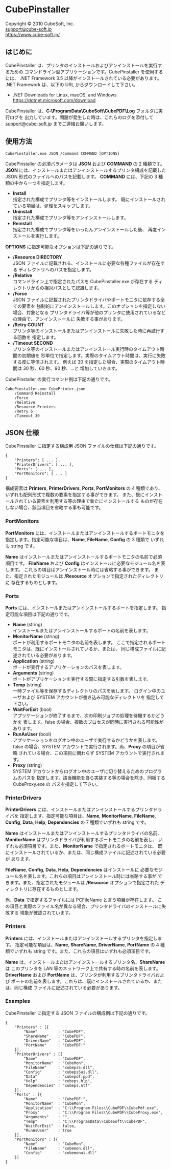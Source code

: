 CubePinstaller
====

Copyright © 2010 CubeSoft, Inc.  
support@cube-soft.jp  
https://www.cube-soft.jp/

## はじめに

CubePinstaller は、プリンタのインストールおよびアンインストールを実行するための
コマンドライン型アプリケーションです。CubePinstaller を使用するには、
.NET Framework 3.5 以降がインストールされている必要があります。
.NET Framework は、以下の URL からダウンロードして下さい。

* .NET Downloads for Linux, macOS, and Windows  
  https://dotnet.microsoft.com/download

CubePinstaller は、**C:\ProgramData\CubeSoft\CubePDF\Log** フォルダに実行ログを
出力しています。問題が発生した時は、これらのログを添付して support@cube-soft.jp
までご連絡お願いします。

## 使用方法

```
CubePinstaller.exe JSON /Command COMMAND [OPTIONS] 
```

CubePinstaller の必須パラメータは **JSON** および **COMMAND** の 2 種類です。
**JSON** には、インストールまたはアンインストールするプリンタ構成を記載した
JSON 形式のファイルへのパスを記載します。
**COMMAND** には、下記の 3 種類の中から一つを指定します。

* **Install**  
  指定された構成でプリンタ等をインストールします。
  既にインストールされている項目は、処理をスキップします。
* **Uninstall**  
  指定された構成でプリンタ等をアンインストールします。
* **Reinstall**  
  指定された構成でプリンタ等をいったんアンインストールした後、
  再度インストールを実行します。

**OPTIONS** に指定可能なオプションは下記の通りです。

* **/Resource DIRECTORY**  
  JSON ファイルに記載される、インストールに必要な各種ファイルが存在する
  ディレクトリへのパスを指定します。
* **/Relative**  
  コマンドライン上で指定されたパスを CubePinstaller.exe が存在する
  ディレクトリからの相対パスとして認識します。
* **/Force**  
  JSON ファイルに記載されたプリンタドライバやポートモニタに依存する全ての要素を
  強制的にアンインストールします。このオプションを指定しない場合、対象となる
  プリンタドライバ等が他のプリンタに使用されているなどの理由で、アンインストールに
  失敗する事があります。
* **/Retry COUNT**  
  プリンタ等のインストールまたはアンインストールに失敗した時に再試行する回数を
  指定します。
* **/Timeout SECOND**  
  プリンタ等のインストールまたはアンインストール実行時のタイムアウト時間の初期値を
  秒単位で指定します。実際のタイムアウト時間は、実行に失敗する度に等倍されます。
  例えば 30 を指定した場合、実際のタイムアウト時間は 30 秒、60 秒、90 秒、...と
  増加していきます。

CubePinstaller の実行コマンド例は下記の通りです。

```
CubePinstaller.exe CubePrinter.json
    /Command Reinstall
    /Force
    /Relative
    /Resource Printers
    /Retry 6
    /Timeout 30
```

## JSON 仕様

CubePinstaller に指定する構成用 JSON ファイルの仕様は下記の通りです。

```
{
    "Printers": [ ... ],
    "PrinterDrivers": [ ... ],
    "Ports": [ ... ],
    "PortMonitors": [ ... ]
}
```

構成要素は **Printers**, **PrinterDrivers**, **Ports**, **PortMonitors** の
4 種類であり、いずれも配列形式で複数の要素を指定する事ができます。
また、既にインストールされている要素を利用する等の理由で新たにインストールする
ものが存在しない場合、該当項目を省略する事も可能です。

### PortMonitors

**PortMonitors** には、インストールまたはアンインストールするポートモニタを
指定します。指定可能な項目は、**Name**, **FileName**, **Config** の 3 種類で
いずれも string です。

**Name** はインストールまたはアンインストールするポートモニタの名前で必須項目です。
**FileName** および **Config** はインストールに必要なモジュール名を表します。
これらの項目はアンインストール時には省略する事ができます。
また、指定されたモジュールは **/Resource** オプションで指定されたディレクトリに
存在するものとします。

### Ports

**Ports** には、インストールまたはアンインストールするポートを指定します。
指定可能な項目は下記の通りです。

* **Name** (string)  
  インストールまたはアンインストールするポートの名前を表します。
* **MonitorName** (string)  
  ポートが利用するポートモニタの名前を表します。
  ここで指定されるポートモニタは、既にインストールされているか、または、
  同じ構成ファイルに記述されている必要があります。
* **Application** (string)  
  ポートが実行するアプリケーションのパスを表します。
* **Arguments** (string)  
  ポートがアプリケーションを実行する際に指定する引数を表します。
* **Temp** (string)  
  一時ファイル等を保存するディレクトリのパスを表します。
  ログイン中のユーザおよび SYSTEM アカウントが書き込み可能なディレクトリを
  指定して下さい。
* **WaitForExit** (bool)  
  アプリケーションが終了するまで、次の印刷ジョブの処理を待機するかどうかを
  表します。false の場合、複数のプロセスが同時に実行される可能性があります。
* **RunAsUser** (bool)  
  アプリケーションをログオン中のユーザで実行するかどうかを表します。
  false の場合、SYSTEM アカウントで実行されます。尚、**Proxy** の項目が省略
  されている場合、この項目に関わらず SYSTEM アカウントで実行されます。
* **Proxy** (string)  
  SYSTEM アカウントからログオン中のユーザに切り替えるためのプログラムのパスを
  指定します。該当機能を自ら実装する等の場合を除き、同梱する CubeProxy.exe の
  パスを指定して下さい。

### PrinterDrivers

**PrinterDrivers** には、インストールまたはアンインストールするプリンタドライバを
指定します。指定可能な項目は、**Name**, **MonitorName**, **FileName**, **Config**,
**Data**, **Help**, **Dependencies** の 7 種類でいずれも string です。

**Name** はインストールまたはアンインストールするプリンタドライバの名前、
**MonitorName** はプリンタドライバが利用するポートモニタの名前を表し、
いずれも必須項目です。また、**MonitorName** で指定されるポートモニタは、
既にインストールされているか、または、同じ構成ファイルに記述されている必要が
あります。

**FileName**, **Config**, **Data**, **Help**, **Dependencies** はインストールに
必要なモジュール名を表します。これらの項目はアンインストール時には省略する事が
できます。また、指定されたモジュールは **/Resource** オプションで指定された
ディレクトリに存在するものとします。

尚、**Data** で指定するファイルには PCFileName と言う項目が存在します。
この項目と実際のファイル名が異なる場合、プリンタドライバのインストールに失敗する
現象が確認されています。

### Printers

**Printers** には、インストールまたはアンインストールするプリンタを指定します。
指定可能な項目は、**Name**, **ShareName**, **DriverName**, **PortName** の
4 種類でいずれも string です。また、これらの項目はいずれも必須項目です。

**Name** は、インストールまたはアンインストールするプリンタ名、**ShareName** は
このプリンタを LAN 等のネットワーク上で共有する時の名前を表します。
**DriverName** および **PortName** は、プリンタが利用するプリンタドライバおよび
ポートの名前を表します。これらは、既にインストールされているか、または、同じ構成
ファイルに記述されている必要があります。

### Examples

CubePinstaller に指定する JSON ファイルの構成例は下記の通りです。

```
{
    "Printers" : [{
        "Name"         : "CubePDF",
        "ShareName"    : "CubePDF",
        "DriverName"   : "CubePDF",
        "PortName"     : "CubePDF:"
    }],
    "PrinterDrivers" : [{
        "Name"         : "CubePDF",
        "MonitorName"  : "CubeMon",
        "FileName"     : "cubeps5.dll",
        "Config"       : "cubeps5ui.dll",
        "Data"         : "cubepdf.ppd",
        "Help"         : "cubeps.hlp",
        "Dependencies" : "cubeps.ntf"
    }],
    "Ports" : [{
        "Name"         : "CubePDF:",
        "MonitorName"  : "CubeMon",
        "Application"  : "C:\\Program Files\\CubePDF\\CubePdf.exe",
        "Proxy"        : "C:\\Program Files\\CubePDF\\CubeProxy.exe",
        "Arguments"    : "",
        "Temp"         : "C:\\ProgramData\\CubeSoft\\CubePDF",
        "WaitForExit"  : false,
        "RunAsUser"    : true
    }],
    "PortMonitors" : [{
        "Name"         : "CubeMon",
        "FileName"     : "cubemon.dll",
        "Config"       : "cubemonui.dll"
    }]
}
```
